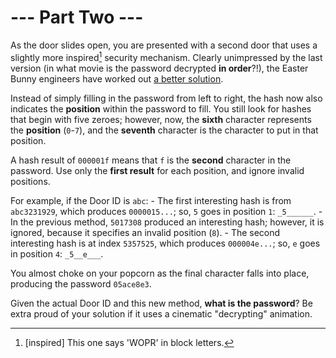 # --- Part Two ---

As the door slides open, you are presented with a second door that uses a slightly more inspired[^1] security mechanism. Clearly unimpressed by the last version (in what movie is the password decrypted **in order**?!), the Easter Bunny engineers have worked out [a better solution](https://www.youtube.com/watch?v=NHWjlCaIrQo&t=25).

Instead of simply filling in the password from left to right, the hash now also indicates the **position** within the password to fill. You still look for hashes that begin with five zeroes; however, now, the **sixth** character represents the **position** (`0`-`7`), and the **seventh** character is the character to put in that position.

A hash result of `000001f` means that `f` is the **second** character in the password. Use only the **first result** for each position, and ignore invalid positions.

For example, if the Door ID is `abc`:
    - The first interesting hash is from `abc3231929`, which produces `0000015...`; so, `5` goes in position `1`: `_5______`.
    - In the previous method, `5017308` produced an interesting hash; however, it is ignored, because it specifies an invalid position (`8`).
    - The second interesting hash is at index `5357525`, which produces `000004e...`; so, `e` goes in position `4`: `_5__e___`.

You almost choke on your popcorn as the final character falls into place, producing the password `05ace8e3`.

Given the actual Door ID and this new method, **what is the password**? Be extra proud of your solution if it uses a cinematic "decrypting" animation.

[^1]: [inspired] This one says 'WOPR' in block letters.
